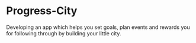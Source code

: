# Progress-City
Developing an app which helps you set goals, plan events and rewards you for following through by building your little city.

